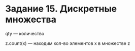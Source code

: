 # Задание 15. Дискретные множества

qty — количество

z.count(x) — находим кол-во элементов x в множестве z

